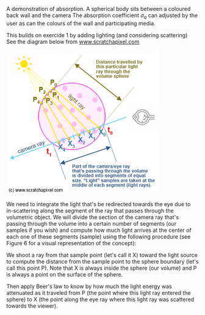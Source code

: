 A demonstration of absorption. A spherical body sits between a coloured back wall and the camera
The absorption coefficient $\sigma_a$ can adjusted by the user as can the colours of the wall and participating media.

This builds on exercide 1 by adding lighting (and considering scattering) See the diagram below
from www.scratchapixel.com

![img_1.png](img_1.png)

We need to integrate the light that's be redirected towards the eye due to in-scattering along the segment of the ray
that passes through the volumetric object. We will divide the section of the camera ray that's passing through the
volume into a certain number of segments (our samples if you wish) and compute how much light arrives at the center of
each one of these segments (sample) using the following procedure (see Figure 6 for a visual representation of the
concept):

We shoot a ray from that sample point (let's call it X) toward the light source to compute the distance from the sample
point to the sphere boundary (let's call this point P). Note that X is always inside the sphere (our volume) and P is
always a point on the surface of the sphere.

Then apply Beer's law to know by how much the light energy was attenuated as it traveled from P (the point where this
light ray entered the sphere) to X (the point along the eye ray where this light ray was scattered towards the viewer).